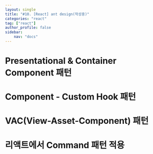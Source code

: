 ```yaml
---
layout: single
title: "#10. [React] ant design(작성중)"
categories: "react"
tag: ["react"]
author_profile: false
sidebar: 
    nav: "docs"
---
```


# Presentational & Container Component 패턴

# Component - Custom Hook 패턴

# VAC(View-Asset-Component) 패턴

# 리액트에서 Command 패턴 적용





